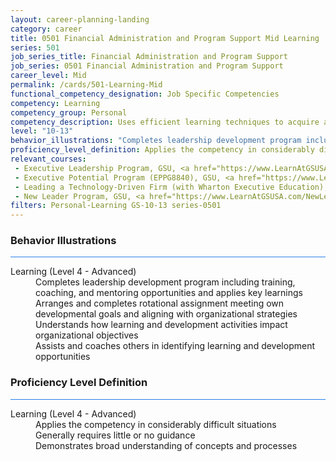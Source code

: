 ```yaml
---
layout: career-planning-landing
category: career
title: 0501 Financial Administration and Program Support Mid Learning
series: 501
job_series_title: Financial Administration and Program Support
job_series: 0501 Financial Administration and Program Support
career_level: Mid
permalink: /cards/501-Learning-Mid
functional_competency_designation: Job Specific Competencies
competency: Learning
competency_group: Personal
competency_description: Uses efficient learning techniques to acquire and apply new knowledge and skills; uses formal and informal training, feedback, or other opportunities for self-learning and development.
level: "10-13"
behavior_illustrations: "Completes leadership development program including training, coaching, and mentoring opportunities and applies key learnings ? Arranges and completes rotational assignment meeting own developmental goals and aligning with organizational strategies ? Understands how learning and development activities impact organizational objectives ? Assists and coaches others in identifying learning and development opportunities ?"
proficiency_level_definition: Applies the competency in considerably difficult situations ? Generally requires little or no guidance ? Demonstrates broad understanding of concepts and processes
relevant_courses: 
 - Executive Leadership Program, GSU, <a href="https://www.LearnAtGSUSA.com/ExecutiveLeadershipProgram">https://www.LearnAtGSUSA.com/ExecutiveLeadershipProgram</a>
 - Executive Potential Program (EPPG8840), GSU, <a href="https://www.LearnAtGSUSA.com/EPPG8844">https://www.LearnAtGSUSA.com/EPPG8844</a>
 - Leading a Technology-Driven Firm (with Wharton Executive Education), Emeritus, <a href="https://online-execed.wharton.upenn.edu/leading-technology-driven-organization/enterprise/?b2c_form=true&utm_campaign=gsa&utm_source=b2b">https://online-execed.wharton.upenn.edu/leading-technology-driven-organization/enterprise/?b2c_form=true&utm_campaign=gsa&utm_source=b2b</a>
 - New Leader Program, GSU, <a href="https://www.LearnAtGSUSA.com/NewLeaderProgram">https://www.LearnAtGSUSA.com/NewLeaderProgram</a>
filters: Personal-Learning GS-10-13 series-0501
---
```


<div class="desktop:grid-col-6 margin-y-3">
  <div class="border-top-2 bg-white padding-3 shadow-5 height-full members-hover border-1px button-border border-top-blue radius-lg card-text-color">
    <h3>Behavior Illustrations</h3>
    <hr style="background-color: #2680EB !important;"/>
    <dl class="text-base card-content-color"><dt>Learning (Level 4 - Advanced)</dt><dd>Completes leadership development program including training, coaching, and mentoring opportunities and applies key learnings </dd><dd> Arranges and completes rotational assignment meeting own developmental goals and aligning with organizational strategies </dd><dd> Understands how learning and development activities impact organizational objectives </dd><dd> Assists and coaches others in identifying learning and development opportunities </dd></dl>
  </div>
</div>
<div class="desktop:grid-col-6 margin-y-3">
  <div class="border-top-2 bg-white padding-3 shadow-5 height-full members-hover border-1px button-border border-top-blue radius-lg card-text-color">
    <h3>Proficiency Level Definition</h3>
     <hr style="background-color: #2680EB !important;"/>
    <dl class="text-base card-content-color"><dt>Learning (Level 4 - Advanced)</dt><dd>Applies the competency in considerably difficult situations </dd><dd> Generally requires little or no guidance </dd><dd> Demonstrates broad understanding of concepts and processes</dd></dl>
  </div>
</div>